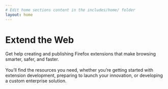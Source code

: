 ```yaml
---
# Edit home sections content in the includes/home/ folder
layout: home
---
```


# Extend the Web

Get help creating and publishing Firefox extensions that make browsing smarter, safer, and faster.
<br><br>
You’ll find the resources you need, whether you’re getting started with extension development, preparing to launch your innovation, or developing a custom enterprise solution.
